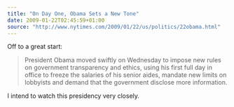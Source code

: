 ```yaml
---
title: "On Day One, Obama Sets a New Tone"
date: 2009-01-22T02:45:59+01:00
source: "http://www.nytimes.com/2009/01/22/us/politics/22obama.html"
---
```


Off to a great start:

> President Obama moved swiftly on Wednesday to impose new rules on government transparency and ethics, using his first full day in office to freeze the salaries of his senior aides, mandate new limits on lobbyists and demand that the government disclose more information.

I intend to watch this presidency very closely.
